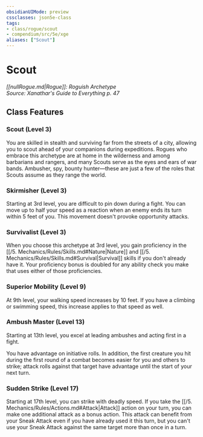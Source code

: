 ```yaml
---
obsidianUIMode: preview
cssclasses: json5e-class
tags:
- class/rogue/scout
- compendium/src/5e/xge
aliases: ["Scout"]
---
```

# Scout
*[[nullRogue.md\|Rogue]]: Roguish Archetype*  
*Source: Xanathar's Guide to Everything p. 47*  


## Class Features

### Scout (Level 3)

You are skilled in stealth and surviving far from the streets of a city, allowing you to scout ahead of your companions during expeditions. Rogues who embrace this archetype are at home in the wilderness and among barbarians and rangers, and many Scouts serve as the eyes and ears of war bands. Ambusher, spy, bounty hunter—these are just a few of the roles that Scouts assume as they range the world.

### Skirmisher (Level 3)

Starting at 3rd level, you are difficult to pin down during a fight. You can move up to half your speed as a reaction when an enemy ends its turn within 5 feet of you. This movement doesn't provoke opportunity attacks.

### Survivalist (Level 3)

When you choose this archetype at 3rd level, you gain proficiency in the [[/5. Mechanics/Rules/Skills.md#Nature\|Nature]] and [[/5. Mechanics/Rules/Skills.md#Survival\|Survival]] skills if you don't already have it. Your proficiency bonus is doubled for any ability check you make that uses either of those proficiencies.

### Superior Mobility (Level 9)

At 9th level, your walking speed increases by 10 feet. If you have a climbing or swimming speed, this increase applies to that speed as well.

### Ambush Master (Level 13)

Starting at 13th level, you excel at leading ambushes and acting first in a fight.

You have advantage on initiative rolls. In addition, the first creature you hit during the first round of a combat becomes easier for you and others to strike; attack rolls against that target have advantage until the start of your next turn.

### Sudden Strike (Level 17)

Starting at 17th level, you can strike with deadly speed. If you take the [[/5. Mechanics/Rules/Actions.md#Attack\|Attack]] action on your turn, you can make one additional attack as a bonus action. This attack can benefit from your Sneak Attack even if you have already used it this turn, but you can't use your Sneak Attack against the same target more than once in a turn.